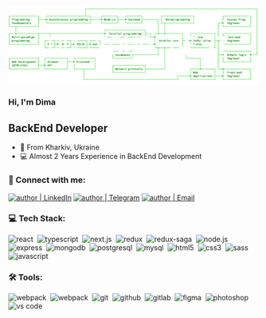 <img src="https://github.com/Pustrik/Pustrik/blob/main/assets/cover.png">

### Hi, I'm Dima

## BackEnd Developer

- 🌇 From Kharkiv, Ukraine
- 💻 Almost 2 Years Experience in BackEnd Development

### 🤝 Connect with me:

[<img alt="author | LinkedIn" src="https://img.shields.io/badge/linkedin-0077B5.svg?&style=for-the-badge&logo=linkedin&logoColor=fff" />][linkedin]
[<img alt="author | Telegram" src="https://img.shields.io/badge/telegram-0088cc.svg?&style=for-the-badge&logo=telegram&logoColor=fff" />][telegram]
[<img alt="author | Email" src="https://img.shields.io/badge/email-C21325.svg?&style=for-the-badge&logo=gmail&logoColor=fff" />][email]

### 💻 Tech Stack:

<img alt="react" src="https://img.shields.io/badge/react-%23008000?&style=for-the-badge&logo=react&logoColor=fff&logoWidth=20&labelColor=%23008000" />&nbsp;
<img alt="typescript" src="https://img.shields.io/badge/typescript-%23008000?&style=for-the-badge&logo=typescript&logoColor=fff&logoWidth=20&labelColor=%23008000" />&nbsp;
<img alt="next.js"  src="https://img.shields.io/badge/next.js-%23008000?&style=for-the-badge&logo=next.js&logoColor=fff&logoWidth=20&labelColor=%23008000" />&nbsp;
<img alt="redux"  src="https://img.shields.io/badge/redux-%23008000?&style=for-the-badge&logo=redux&logoColor=fff&logoWidth=20&labelColor=%23008000"  />&nbsp;
<img alt="redux-saga"  src="https://img.shields.io/badge/redux saga-%23008000?&style=for-the-badge&logo=redux-saga&logoColor=fff&logoWidth=20&labelColor=%23008000"  />&nbsp;
<img alt="node.js"  src="https://img.shields.io/badge/node.js-%23008000?&style=for-the-badge&logo=node.js&logoColor=fff&logoWidth=20&labelColor=%23008000"  />&nbsp;
<img alt="express"  src="https://img.shields.io/badge/express-%23008000?&style=for-the-badge&logo=express&logoColor=fff&logoWidth=20&labelColor=%23008000"  />&nbsp;
<img alt="mongodb"  src="https://img.shields.io/badge/mongodb-%23008000?&style=for-the-badge&logo=mongodb&logoColor=fff&logoWidth=20&labelColor=%23008000"  />&nbsp;
<img alt="postgresql"  src="https://img.shields.io/badge/postgresql-%23008000?&style=for-the-badge&logo=postgresql&logoColor=fff&logoWidth=20&labelColor=%23008000"  />&nbsp;
<img alt="mysql"  src="https://img.shields.io/badge/mysql-%23008000?&style=for-the-badge&logo=mysql&logoColor=fff&logoWidth=20&labelColor=%23008000"  />&nbsp;
<img alt="html5"  src="https://img.shields.io/badge/html-%23008000?&style=for-the-badge&logo=html5&logoColor=fff&logoWidth=20&labelColor=%23008000"  />&nbsp;
<img alt="css3"  src="https://img.shields.io/badge/css-%23008000?&style=for-the-badge&logo=css3&logoColor=fff&logoWidth=20&labelColor=%23008000"  />&nbsp;
<img alt="sass"  src="https://img.shields.io/badge/sass-%23008000?&style=for-the-badge&logo=sass&logoColor=fff&logoWidth=20&labelColor=%23008000"  />&nbsp;
<img alt="javascript"  src="https://img.shields.io/badge/javascript-%23008000?&style=for-the-badge&logo=javascript&logoColor=fff&logoWidth=20&labelColor=%23008000"  />&nbsp;

### 🛠 Tools:

<img alt="webpack"  src="https://img.shields.io/badge/webpack-%23008000?&style=for-the-badge&logo=webpack&logoColor=fff&logoWidth=20&labelColor=%23008000"  />&nbsp;
<img alt="webpack"  src="https://img.shields.io/badge/azure devops-%23008000?&style=for-the-badge&logo=azure-devops&logoColor=fff&logoWidth=20&labelColor=%23008000"  />&nbsp;
<img alt="git"  src="https://img.shields.io/badge/git-%23008000?&style=for-the-badge&logo=git&logoColor=fff&logoWidth=20&labelColor=%23008000"  />&nbsp;
<img alt="github"  src="https://img.shields.io/badge/github-%23008000?&style=for-the-badge&logo=github&logoColor=fff&logoWidth=20&labelColor=%23008000"  />&nbsp;
<img alt="gitlab"  src="https://img.shields.io/badge/gitlab-%23008000?&style=for-the-badge&logo=gitlab&logoColor=fff&logoWidth=20&labelColor=%23008000"  />&nbsp;
<img alt="figma"  src="https://img.shields.io/badge/figma-%23008000?&style=for-the-badge&logo=figma&logoColor=fff&logoWidth=20&labelColor=%23008000"  />&nbsp;
<img alt="photoshop"  src="https://img.shields.io/badge/photoshop-%23008000?&style=for-the-badge&logo=adobe-photoshop&logoColor=fff&logoWidth=20&labelColor=%23008000"  />&nbsp;
<img alt="vs code"  src="https://img.shields.io/badge/vs code-%23008000?&style=for-the-badge&logo=visual-studio-code&logoColor=fff&logoWidth=20&labelColor=%23008000"  />

[linkedin]: https://www.linkedin.com/in/peter-ilyash/
[telegram]: https://t.me/pustrik
[email]: mailto:dmitrypustovalov2000@gmail.com
